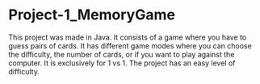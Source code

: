 # Project-1_MemoryGame

This project was made in Java. It consists of a game where you have to guess pairs of cards. It has different game modes where you can choose the difficulty, 
the number of cards, or if you want to play against the computer. It is exclusively for 1 vs 1. The project has an easy level of difficulty.
